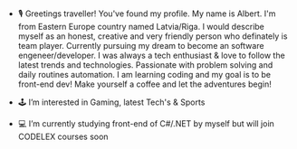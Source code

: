 - 🎙 Greetings traveller! You've found my profile. My name is Albert. I'm from Eastern Europe country named Latvia/Riga. I would describe myself as an honest, creative and very friendly person who definately is team player. Currently pursuing my dream to become an software engeneer/developer. I was always a tech enthusiast & love to follow the latest trends and technologies. Passionate with problem solving and daily routines automation. I am learning coding and my goal is to be front-end dev! Make yourself a coffee and let the adventures begin!

- 🕹 I’m interested in Gaming, latest Tech's & Sports
- 💻 I’m currently studying front-end of C#/.NET by myself but will join CODELEX courses soon

<!---
Alberts-Kobzevs/Alberts-Kobzevs is a ✨ special ✨ repository because its `README.md` (this file) appears on your GitHub profile.
You can click the Preview link to take a look at your changes.
--->
